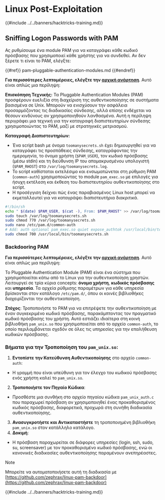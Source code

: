 # Linux Post-Exploitation

{{#include ../../banners/hacktricks-training.md}}

## Sniffing Logon Passwords with PAM

Ας ρυθμίσουμε ένα module PAM για να καταγράφει κάθε κωδικό πρόσβασης που χρησιμοποιεί κάθε χρήστης για να συνδεθεί. Αν δεν ξέρετε τι είναι το PAM, ελέγξτε:

{{#ref}}
pam-pluggable-authentication-modules.md
{{#endref}}

**Για περισσότερες λεπτομέρειες, ελέγξτε την [αρχική ανάρτηση](https://embracethered.com/blog/posts/2022/post-exploit-pam-ssh-password-grabbing/)**. Αυτό είναι απλώς μια περίληψη:

**Επισκόπηση Τεχνικής:**
Τα Pluggable Authentication Modules (PAM) προσφέρουν ευελιξία στη διαχείριση της αυθεντικοποίησης σε συστήματα βασισμένα σε Unix. Μπορούν να ενισχύσουν την ασφάλεια προσαρμόζοντας τις διαδικασίες σύνδεσης, αλλά επίσης ενδέχεται να θέσουν κινδύνους αν χρησιμοποιηθούν λανθασμένα. Αυτή η περίληψη περιγράφει μια τεχνική για την καταγραφή διαπιστευτηρίων σύνδεσης χρησιμοποιώντας το PAM, μαζί με στρατηγικές μετριασμού.

**Καταγραφή Διαπιστευτηρίων:**

- Ένα script bash με όνομα `toomanysecrets.sh` έχει δημιουργηθεί για να καταγράφει τις προσπάθειες σύνδεσης, καταγράφοντας την ημερομηνία, το όνομα χρήστη (`$PAM_USER`), τον κωδικό πρόσβασης (μέσω stdin) και τη διεύθυνση IP του απομακρυσμένου υπολογιστή (`$PAM_RHOST`) στο `/var/log/toomanysecrets.log`.
- Το script καθίσταται εκτελέσιμο και ενσωματώνεται στη ρύθμιση PAM (`common-auth`) χρησιμοποιώντας το module `pam_exec.so` με επιλογές για ήσυχη εκτέλεση και έκθεση του διαπιστευτηρίου αυθεντικοποίησης στο script.
- Η προσέγγιση δείχνει πώς ένας παραβιασμένος Linux host μπορεί να εκμεταλλευτεί για να καταγράψει διαπιστευτήρια διακριτικά.
```bash
#!/bin/sh
echo " $(date) $PAM_USER, $(cat -), From: $PAM_RHOST" >> /var/log/toomanysecrets.log
sudo touch /var/log/toomanysecrets.sh
sudo chmod 770 /var/log/toomanysecrets.sh
sudo nano /etc/pam.d/common-auth
# Add: auth optional pam_exec.so quiet expose_authtok /usr/local/bin/toomanysecrets.sh
sudo chmod 700 /usr/local/bin/toomanysecrets.sh
```
### Backdooring PAM

**Για περισσότερες λεπτομέρειες, ελέγξτε την [αρχική ανάρτηση](https://infosecwriteups.com/creating-a-backdoor-in-pam-in-5-line-of-code-e23e99579cd9)**. Αυτό είναι απλώς μια περίληψη:

Το Pluggable Authentication Module (PAM) είναι ένα σύστημα που χρησιμοποιείται κάτω από το Linux για την αυθεντικοποίηση χρηστών. Λειτουργεί σε τρία κύρια concepts: **όνομα χρήστη**, **κωδικός πρόσβασης** και **υπηρεσία**. Τα αρχεία ρύθμισης παραμέτρων για κάθε υπηρεσία βρίσκονται στον κατάλογο `/etc/pam.d/`, όπου οι κοινές βιβλιοθήκες διαχειρίζονται την αυθεντικοποίηση.

**Στόχος**: Τροποποιήστε το PAM για να επιτρέψετε την αυθεντικοποίηση με έναν συγκεκριμένο κωδικό πρόσβασης, παρακάμπτοντας τον πραγματικό κωδικό πρόσβασης του χρήστη. Αυτό εστιάζει ιδιαίτερα στη κοινή βιβλιοθήκη `pam_unix.so` που χρησιμοποιείται από το αρχείο `common-auth`, το οποίο περιλαμβάνεται σχεδόν σε όλες τις υπηρεσίες για την επαλήθευση κωδικών πρόσβασης.

### Βήματα για την Τροποποίηση του `pam_unix.so`:

1. **Εντοπίστε την Κατεύθυνση Αυθεντικοποίησης** στο αρχείο `common-auth`:
- Η γραμμή που είναι υπεύθυνη για τον έλεγχο του κωδικού πρόσβασης ενός χρήστη καλεί το `pam_unix.so`.
2. **Τροποποιήστε τον Πηγαίο Κώδικα**:
- Προσθέστε μια συνθήκη στο αρχείο πηγαίου κώδικα `pam_unix_auth.c` που παραχωρεί πρόσβαση αν χρησιμοποιηθεί ένας προκαθορισμένος κωδικός πρόσβασης, διαφορετικά, προχωρά στη συνήθη διαδικασία αυθεντικοποίησης.
3. **Ανασυγκροτήστε και Αντικαταστήστε** τη τροποποιημένη βιβλιοθήκη `pam_unix.so` στον κατάλληλο κατάλογο.
4. **Δοκιμή**:
- Η πρόσβαση παραχωρείται σε διάφορες υπηρεσίες (login, ssh, sudo, su, screensaver) με τον προκαθορισμένο κωδικό πρόσβασης, ενώ οι κανονικές διαδικασίες αυθεντικοποίησης παραμένουν ανεπηρέαστες.

> [!NOTE]
> Μπορείτε να αυτοματοποιήσετε αυτή τη διαδικασία με [https://github.com/zephrax/linux-pam-backdoor](https://github.com/zephrax/linux-pam-backdoor)

{{#include ../../banners/hacktricks-training.md}}
